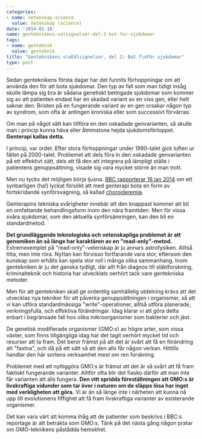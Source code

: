 ```yaml
---
categories:
- name: vetenskap-science
  value: Vetenskap (science)
date: '2014-01-18'
name: genteknikens-valsignelser-del-2-bot-for-sjukdomar
tags:
- name: genteknik
  value: genteknik
title: "Genteknikens v\xE4lsignelser, del 2: Bot f\xF6r sjukdomar"
type: post
---
```

Sedan genteknikens första dagar har det funnits förhoppningar om att använda den för att bota sjukdomar. Den typ av fall som man tidigt insåg skulle lämpa sig bra är sådana genetiskt betingade sjukdomar som kommer sig av att patienten endast har en skadad variant av en viss gen, eller helt saknar den. Bristen på en fungerande variant av en gen orsakar någon typ av syndrom, som ofta är antingen kroniska eller som successivt förvärras.

Om man på något sätt kan tillföra en den oskadade genvarianten, så skulle man i princip kunna häva eller åtminstone hejda sjukdomsförloppet. **Genterapi kallas detta.**



I princip, var ordet. Efter stora förhoppningar under 1990-talet gick luften ur fältet på 2000-talet. Problemet att dels föra in den oskadade genvarianten på ett effektivt sätt, dels att få den att integrera på lämpligt ställe i patientens genuppsättning, visade sig vara mycket större än man trott.

Men nu tycks det möjligen börja ljusna. [BBC rapporterar 16 jan 2014](http://www.bbc.co.uk/news/health-25718064) om ett synbarligen (ha!) lyckat försökt att med genterapi bota en form av fortskridande synförsvagning, så kallad [choroideremia](http://en.wikipedia.org/wiki/Choroideremia).

Genterapins tekniska svårigheter innebär att den knappast kommer att bli en omfattande behandlingsform inom den nära framtiden. Men för vissa svåra sjukdomar, som den aktuella synförsämringen, kan den bli en standardmetod.

**Det grundläggande teknologiska och vetenskapliga problemet är att genomiken än så länge har karaktären av en "read-only"-metod.** Extremexemplet på "read-only"-vetenskap är ju annars astrofysiken. Alltså titta, men inte röra. Nyttan kan förvisso fortfarande vara stor, eftersom den kunskap som erhålls kan spela stor roll i många olika sammanhang. Inom gentekniken är ju det ganska tydligt, där allt från diagnos till släktforskning, kriminalteknik och historia har utvecklats oerhört tack vare gentekniska metoder.

Men för att gentekniken skall ge ordentlig samhällelig utdelning krävs att det utvecklas nya tekniker för att påverka genuppsättningen i organismer, så att vi kan utföra standardmässiga "write"-operationer, alltså utföra planerade, verkningsfulla, och effektiva förändringar. Idag klarar vi att göra detta enbart i begränsade fall hos olika mikroorganismer som bakterier och jäst.

De genetisk modifierade organismer (GMO:s) av högre arter, som vissa växter, som finns tillgängliga idag har det tagit oerhört mycket tid och resurser att ta fram. Det beror främst på att det är svårt att få en förändring att "fastna", och då på ett sätt så att den alls får någon verkan. Hittills handlar den här sortens verksamhet mest om ren forskning.

Problemet med att nyttiggöra GMO:s är främst att det är så svårt att få fram faktiskt fungerande varianter. Alltför ofta blir det fiasko därför att man inte får varianten att alls fungera. **Den vitt spridda föreställningen att GMO:s är livskraftiga vidunder som tar över i naturen om de släpps lösa har inget med verkligheten att göra.** Vi är än så länge inte i närheten att kunna nå upp till evolutionens fiffighet att få fram livskraftiga varianter av existerande organismer.

Det kan vara värt att komma ihåg att de patienter som beskrivs i BBC:s reportage är att betrakta som GMO:s. Tänk på det nästa gång någon pratar om GMO-teknikens påstådda hemskhet.


